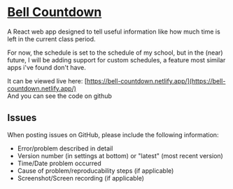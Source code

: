 # [Bell Countdown](https://bell-countdown.netlify.app)

A React web app designed to tell useful information like how much time is left in the current class period.

For now, the schedule is set to the schedule of my school, but in the (near) future, I will be adding support for custom schedules, a feature most similar apps i've found don't have.

It can be viewed live here: [https://bell-countdown.netlify.app/](https://bell-countdown.netlify.app/)<br>
And you can see the code on github

## Issues

When posting issues on GitHub, please include the following information:

- Error/problem described in detail
- Version number (in settings at bottom) or "latest" (most recent version)
- Time/Date problem occurred
- Cause of problem/reproducability steps (if applicable)
- Screenshot/Screen recording (if applicable)
